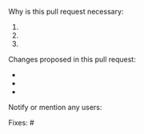 Why is this pull request necessary:

1.
2.
3.

Changes proposed in this pull request:

-
-
-

Notify or mention any users:

Fixes: #<issue number>
